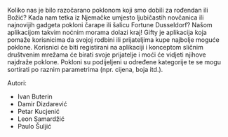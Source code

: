 Koliko nas je bilo razočarano poklonom koji smo dobili za rođendan ili Božić? Kada nam tetka iz Njemačke umjesto ljubičastih novčanica ili najnovijih gadgeta pokloni čarape ili šalicu Fortune Dusseldorf? Našom aplikacijom takvim noćnim morama dolazi kraj! Gifty je aplikacija koja pomaže korisnicima da svojoj rodbini ili prijateljima kupe najbolje moguće poklone. Korisnici će biti registirani na aplikaciji i konceptom sličnim društvenim mrežama će birati svoje prijatelje i moći će vidjeti njihove najdraže poklone. Pokloni su podijeljeni u određene kategorije te se mogu sortirati po raznim parametrima (npr. cijena, boja itd.).

Autori:
 * Ivan Buterin
 * Damir Dizdarević
 * Petar Kucjenić
 * Leon Samardžić
 * Paulo Šuljić
